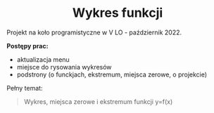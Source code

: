 <h1 align="center">Wykres funkcji</h1>
Projekt na koło programistyczne w V LO - październik 2022.

<b>Postępy prac: </b>
- aktualizacja menu
- miejsce do rysowania wykresów
- podstrony (o funckjach, ekstremum, miejsca zerowe, o projekcie)

Pełny temat:
> Wykres, miejsca zerowe i ekstremum funkcji y=f(x)
